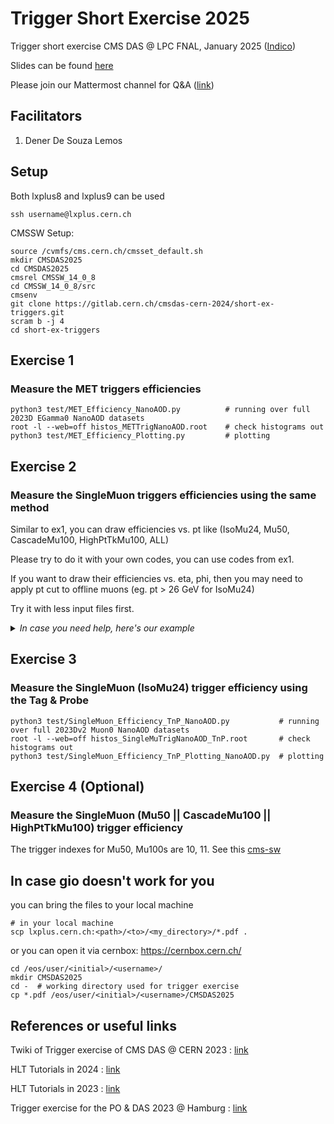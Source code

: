# Trigger Short Exercise 2025
Trigger short exercise CMS DAS @ LPC FNAL, January 2025 ([Indico](https://indico.cern.ch/event/1388937/))

Slides can be found [here]()

Please join our Mattermost channel for Q&A ([link]())

## Facilitators
1. Dener De Souza Lemos

## Setup
Both lxplus8 and lxplus9 can be used
```
ssh username@lxplus.cern.ch
```
CMSSW Setup:
```    
source /cvmfs/cms.cern.ch/cmsset_default.sh
mkdir CMSDAS2025
cd CMSDAS2025
cmsrel CMSSW_14_0_8
cd CMSSW_14_0_8/src
cmsenv
git clone https://gitlab.cern.ch/cmsdas-cern-2024/short-ex-triggers.git
scram b -j 4
cd short-ex-triggers
```

## Exercise 1
### Measure the MET triggers efficiencies
```
python3 test/MET_Efficiency_NanoAOD.py          # running over full 2023D EGamma0 NanoAOD datasets
root -l --web=off histos_METTrigNanoAOD.root    # check histograms out
python3 test/MET_Efficiency_Plotting.py         # plotting
```

## Exercise 2
### Measure the SingleMuon triggers efficiencies using the same method
Similar to ex1, you can draw efficiencies vs. pt like (IsoMu24, Mu50, CascadeMu100, HighPtTkMu100, ALL)

Please try to do it with your own codes, you can use codes from ex1.

If you want to draw their efficiencies vs. eta, phi, then you may need to apply pt cut to offline muons (eg. pt > 26 GeV for IsoMu24)

Try it with less input files first.


<details>
    <summary><i>In case you need help, here's our example</i></summary>

```
python3 test/SingleMuon_Efficiency_NanoAOD_answerEx2.py   # running over partial 2023D EGamma0 NanoAOD datasets
root -l --web=off histos_SingleMuTrigNanoAOD.root         # check histograms out
python3 test/SingleMuon_Efficiency_Plotting_answerEx2.py  # plotting
```
</details>

## Exercise 3
### Measure the SingleMuon (IsoMu24) trigger efficiency using the Tag & Probe
```
python3 test/SingleMuon_Efficiency_TnP_NanoAOD.py           # running over full 2023Dv2 Muon0 NanoAOD datasets
root -l --web=off histos_SingleMuTrigNanoAOD_TnP.root       # check histograms out
python3 test/SingleMuon_Efficiency_TnP_Plotting_NanoAOD.py  # plotting
```

## Exercise 4 (Optional)
### Measure the SingleMuon (Mu50 || CascadeMu100 || HighPtTkMu100) trigger efficiency
The trigger indexes for Mu50, Mu100s are 10, 11. See this [cms-sw](https://github.com/cms-sw/cmssw/blob/master/PhysicsTools/NanoAOD/python/triggerObjects_cff.py#L109-L131)

## In case gio doesn't work for you
you can bring the files to your local machine
```
# in your local machine
scp lxplus.cern.ch:<path>/<to>/<my_directory>/*.pdf .
```
or you can open it via cernbox: https://cernbox.cern.ch/
```
cd /eos/user/<initial>/<username>/
mkdir CMSDAS2025
cd -  # working directory used for trigger exercise
cp *.pdf /eos/user/<initial>/<username>/CMSDAS2025
```

## References or useful links
Twiki of Trigger exercise of CMS DAS @ CERN 2023 : [link](https://twiki.cern.ch/twiki/bin/viewauth/CMS/SWGuideCMSDataAnalysisSchoolCERN2023TriggerExercise)

HLT Tutorials in 2024 : [link](https://indico.cern.ch/event/1344500/)

HLT Tutorials in 2023 : [link](https://indico.cern.ch/event/1238936/)

Trigger exercise for the PO & DAS 2023 @ Hamburg : [link](https://gitlab.cern.ch/cms-analysis/cmsdas/dpg/trigger-exercise)
